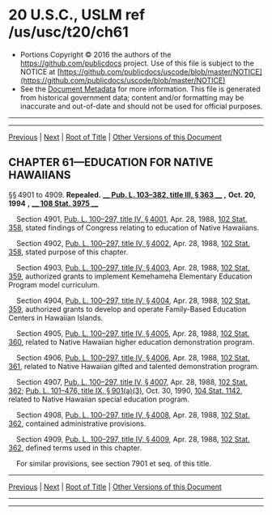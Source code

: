 ---
---

# 20 U.S.C., USLM ref /us/usc/t20/ch61

* Portions Copyright © 2016 the authors of the https://github.com/publicdocs project.
  Use of this file is subject to the NOTICE at [https://github.com/publicdocs/uscode/blob/master/NOTICE](https://github.com/publicdocs/uscode/blob/master/NOTICE)
* See the [Document Metadata](././../../../..//README.md) for more information.
  This file is generated from historical government data; content and/or formatting may be inaccurate and out-of-date and should not be used for official purposes.

----------
----------

[Previous](./../../../..//us/usc/t20/ch60/schIV/m__us_usc_t20_ch60_schIV.md) | [Next](./../../../..//us/usc/t20/ch62/m__us_usc_t20_ch62.md) | [Root of Title](./../../../../) | [Other Versions of this Document](https://publicdocs.github.io/go/links?ns=uslm&ref=%2Fus%2Fusc%2Ft20%2Fch61)

## CHAPTER 61—EDUCATION FOR NATIVE HAWAIIANS

§§ 4901 to 4909. __Repealed.__  __[__  __Pub. L. 103–382, title III, § 363__  __][/us/pl/103/382/s363]__  __,__  __Oct. 20, 1994__  __,__  __[__  __108 Stat. 3975__  __][/us/stat/108/3975]__ 

    Section 4901, [Pub. L. 100–297, title IV, § 4001][/us/pl/100/297/s4001], Apr. 28, 1988, [102 Stat. 358][/us/stat/102/358], stated findings of Congress relating to education of Native Hawaiians.

    Section 4902, [Pub. L. 100–297, title IV, § 4002][/us/pl/100/297/s4002], Apr. 28, 1988, [102 Stat. 358][/us/stat/102/358], stated purpose of this chapter.

    Section 4903, [Pub. L. 100–297, title IV, § 4003][/us/pl/100/297/s4003], Apr. 28, 1988, [102 Stat. 359][/us/stat/102/359], authorized grants to implement Kemehameha Elementary Education Program model curriculum.

    Section 4904, [Pub. L. 100–297, title IV, § 4004][/us/pl/100/297/s4004], Apr. 28, 1988, [102 Stat. 359][/us/stat/102/359], authorized grants to develop and operate Family-Based Education Centers in Hawaiian Islands.

    Section 4905, [Pub. L. 100–297, title IV, § 4005][/us/pl/100/297/s4005], Apr. 28, 1988, [102 Stat. 360][/us/stat/102/360], related to Native Hawaiian higher education demonstration program.

    Section 4906, [Pub. L. 100–297, title IV, § 4006][/us/pl/100/297/s4006], Apr. 28, 1988, [102 Stat. 361][/us/stat/102/361], related to Native Hawaiian gifted and talented demonstration program.

    Section 4907, [Pub. L. 100–297, title IV, § 4007][/us/pl/100/297/s4007], Apr. 28, 1988, [102 Stat. 362][/us/stat/102/362]; [Pub. L. 101–476, title IX, § 901(a)(3)][/us/pl/101/476/s901/a/3], Oct. 30, 1990, [104 Stat. 1142][/us/stat/104/1142], related to Native Hawaiian special education program.

    Section 4908, [Pub. L. 100–297, title IV, § 4008][/us/pl/100/297/s4008], Apr. 28, 1988, [102 Stat. 362][/us/stat/102/362], contained administrative provisions.

    Section 4909, [Pub. L. 100–297, title IV, § 4009][/us/pl/100/297/s4009], Apr. 28, 1988, [102 Stat. 362][/us/stat/102/362], defined terms used in this chapter.

    For similar provisions, see section 7901 et seq. of this title.

----------

[Previous](./../../../..//us/usc/t20/ch60/schIV/m__us_usc_t20_ch60_schIV.md) | [Next](./../../../..//us/usc/t20/ch62/m__us_usc_t20_ch62.md) | [Root of Title](./../../../../) | [Other Versions of this Document](https://publicdocs.github.io/go/links?ns=uslm&ref=%2Fus%2Fusc%2Ft20%2Fch61)

----------
----------

[/us/pl/103/382/s363]: https://publicdocs.github.io/go/links?ns=uslm&ref=%2Fus%2Fpl%2F103%2F382%2Fs363
[/us/stat/108/3975]: https://publicdocs.github.io/go/links?ns=uslm&ref=%2Fus%2Fstat%2F108%2F3975
[/us/pl/100/297/s4001]: https://publicdocs.github.io/go/links?ns=uslm&ref=%2Fus%2Fpl%2F100%2F297%2Fs4001
[/us/stat/102/358]: https://publicdocs.github.io/go/links?ns=uslm&ref=%2Fus%2Fstat%2F102%2F358
[/us/pl/100/297/s4002]: https://publicdocs.github.io/go/links?ns=uslm&ref=%2Fus%2Fpl%2F100%2F297%2Fs4002
[/us/stat/102/358]: https://publicdocs.github.io/go/links?ns=uslm&ref=%2Fus%2Fstat%2F102%2F358
[/us/pl/100/297/s4003]: https://publicdocs.github.io/go/links?ns=uslm&ref=%2Fus%2Fpl%2F100%2F297%2Fs4003
[/us/stat/102/359]: https://publicdocs.github.io/go/links?ns=uslm&ref=%2Fus%2Fstat%2F102%2F359
[/us/pl/100/297/s4004]: https://publicdocs.github.io/go/links?ns=uslm&ref=%2Fus%2Fpl%2F100%2F297%2Fs4004
[/us/stat/102/359]: https://publicdocs.github.io/go/links?ns=uslm&ref=%2Fus%2Fstat%2F102%2F359
[/us/pl/100/297/s4005]: https://publicdocs.github.io/go/links?ns=uslm&ref=%2Fus%2Fpl%2F100%2F297%2Fs4005
[/us/stat/102/360]: https://publicdocs.github.io/go/links?ns=uslm&ref=%2Fus%2Fstat%2F102%2F360
[/us/pl/100/297/s4006]: https://publicdocs.github.io/go/links?ns=uslm&ref=%2Fus%2Fpl%2F100%2F297%2Fs4006
[/us/stat/102/361]: https://publicdocs.github.io/go/links?ns=uslm&ref=%2Fus%2Fstat%2F102%2F361
[/us/pl/100/297/s4007]: https://publicdocs.github.io/go/links?ns=uslm&ref=%2Fus%2Fpl%2F100%2F297%2Fs4007
[/us/stat/102/362]: https://publicdocs.github.io/go/links?ns=uslm&ref=%2Fus%2Fstat%2F102%2F362
[/us/pl/101/476/s901/a/3]: https://publicdocs.github.io/go/links?ns=uslm&ref=%2Fus%2Fpl%2F101%2F476%2Fs901%2Fa%2F3
[/us/stat/104/1142]: https://publicdocs.github.io/go/links?ns=uslm&ref=%2Fus%2Fstat%2F104%2F1142
[/us/pl/100/297/s4008]: https://publicdocs.github.io/go/links?ns=uslm&ref=%2Fus%2Fpl%2F100%2F297%2Fs4008
[/us/stat/102/362]: https://publicdocs.github.io/go/links?ns=uslm&ref=%2Fus%2Fstat%2F102%2F362
[/us/pl/100/297/s4009]: https://publicdocs.github.io/go/links?ns=uslm&ref=%2Fus%2Fpl%2F100%2F297%2Fs4009
[/us/stat/102/362]: https://publicdocs.github.io/go/links?ns=uslm&ref=%2Fus%2Fstat%2F102%2F362


